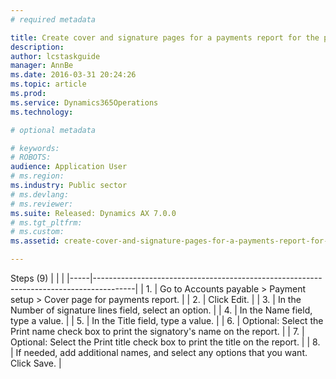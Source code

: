 ```yaml
---
# required metadata

title: Create cover and signature pages for a payments report for the public sector
description: 
author: lcstaskguide
manager: AnnBe
ms.date: 2016-03-31 20:24:26
ms.topic: article
ms.prod: 
ms.service: Dynamics365Operations
ms.technology: 

# optional metadata

# keywords: 
# ROBOTS: 
audience: Application User
# ms.region: 
ms.industry: Public sector
# ms.devlang: 
# ms.reviewer: 
ms.suite: Released: Dynamics AX 7.0.0
# ms.tgt_pltfrm: 
# ms.custom: 
ms.assetid: create-cover-and-signature-pages-for-a-payments-report-for-the-public-sector

---
```


Steps (9)
|     |                                                                                        |
|-----|----------------------------------------------------------------------------------------|
| 1.  | Go to Accounts payable &gt; Payment setup &gt; Cover page for payments report.         |
| 2.  | Click Edit.                                                                            |
| 3.  | In the Number of signature lines field, select an option.                              |
| 4.  | In the Name field, type a value.                                                       |
| 5.  | In the Title field, type a value.                                                      |
| 6.  | Optional: Select the Print name check box to print the signatory's name on the report. |
| 7.  | Optional: Select the Print title check box to print the title on the report.           |
| 8.  | If needed, add additional names, and select any options that you want. Click Save.     |



